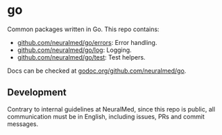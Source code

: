 # go

Common packages written in Go. This repo contains:

- [github.com/neuralmed/go/errors](https://github.com/neuralmed/go/tree/master/errors): Error handling.
- [github.com/neuralmed/go/log](https://github.com/neuralmed/go/tree/master/log): Logging.
- [github.com/neuralmed/go/test](https://github.com/neuralmed/go/tree/master/test): Test helpers.

Docs can be checked at [godoc.org/github.com/neuralmed/go](https://godoc.org/github.com/neuralmed/go).

## Development

Contrary to internal guidelines at NeuralMed, since this repo is public, all communication must be in English, including issues, PRs and commit messages.
